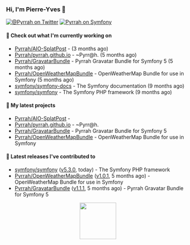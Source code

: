 ### Hi, I'm Pierre-Yves 👋

[![@_Pyrrah_ on Twitter](https://shields.io/badge/twitter-%40__Pyrrah__-blue.svg?logo=twitter&style=flat-square)](https://twitter.com/intent/follow?screen_name=_Pyrrah_)
[![Pyrrah on Symfony](https://shields.io/badge/connect-Pyrrah-blue?logo=symfony&style=flat-square)](https://connect.symfony.com/profile/pyrrah)

#### 👷 Check out what I'm currently working on

- [Pyrrah/AIO-SplatPost](https://github.com/Pyrrah/AIO-SplatPost) -  (3 months ago)
- [Pyrrah/pyrrah.github.io](https://github.com/Pyrrah/pyrrah.github.io) - ~Pyrr@h. (5 months ago)
- [Pyrrah/GravatarBundle](https://github.com/Pyrrah/GravatarBundle) - Pyrrah Gravatar Bundle for Symfony 5 (5 months ago)
- [Pyrrah/OpenWeatherMapBundle](https://github.com/Pyrrah/OpenWeatherMapBundle) - OpenWeatherMap Bundle for use in Symfony (5 months ago)
- [symfony/symfony-docs](https://github.com/symfony/symfony-docs) - The Symfony documentation (9 months ago)
- [symfony/symfony](https://github.com/symfony/symfony) - The Symfony PHP framework (9 months ago)

#### 🌱 My latest projects

- [Pyrrah/AIO-SplatPost](https://github.com/Pyrrah/AIO-SplatPost) - 
- [Pyrrah/pyrrah.github.io](https://github.com/Pyrrah/pyrrah.github.io) - ~Pyrr@h.
- [Pyrrah/GravatarBundle](https://github.com/Pyrrah/GravatarBundle) - Pyrrah Gravatar Bundle for Symfony 5
- [Pyrrah/OpenWeatherMapBundle](https://github.com/Pyrrah/OpenWeatherMapBundle) - OpenWeatherMap Bundle for use in Symfony

#### 🔭 Latest releases I've contributed to

- [symfony/symfony](https://github.com/symfony/symfony) ([v5.3.0](https://github.com/symfony/symfony/releases/tag/v5.3.0), today) - The Symfony PHP framework
- [Pyrrah/OpenWeatherMapBundle](https://github.com/Pyrrah/OpenWeatherMapBundle) ([v1.0.1](https://github.com/Pyrrah/OpenWeatherMapBundle/releases/tag/v1.0.1), 5 months ago) - OpenWeatherMap Bundle for use in Symfony
- [Pyrrah/GravatarBundle](https://github.com/Pyrrah/GravatarBundle) ([v1.1.1](https://github.com/Pyrrah/GravatarBundle/releases/tag/v1.1.1), 5 months ago) - Pyrrah Gravatar Bundle for Symfony 5

<p align="center">
  <img width="100" src="https://media.giphy.com/media/WFZvB7VIXBgiz3oDXE/giphy.gif">
</p>

